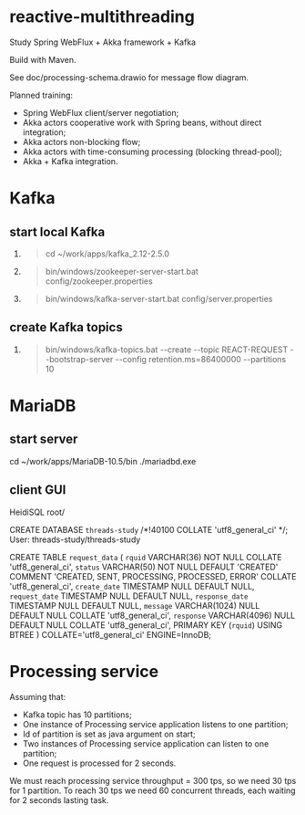 # reactive-multithreading
Study Spring WebFlux + Akka framework + Kafka

Build with Maven.

See doc/processing-schema.drawio for message flow diagram.

Planned training:
* Spring WebFlux client/server negotiation;
* Akka actors cooperative work with Spring beans, without direct integration;
* Akka actors non-blocking flow;
* Akka actors with time-consuming processing (blocking thread-pool);
* Akka + Kafka integration.

# Kafka
## start local Kafka
1. > cd ~/work/apps/kafka_2.12-2.5.0
2. > bin/windows/zookeeper-server-start.bat config/zookeeper.properties
3. > bin/windows/kafka-server-start.bat config/server.properties

## create Kafka topics
1. > bin/windows/kafka-topics.bat --create --topic REACT-REQUEST --bootstrap-server <my kafka server> --config retention.ms=86400000 --partitions 10

# MariaDB
## start server
cd ~/work/apps/MariaDB-10.5/bin
./mariadbd.exe

## client GUI
HeidiSQL
root/<my open password>

CREATE DATABASE `threads-study` /*!40100 COLLATE 'utf8_general_ci' */;
User: threads-study/threads-study

CREATE TABLE `request_data` (
`rquid` VARCHAR(36) NOT NULL COLLATE 'utf8_general_ci',
`status` VARCHAR(50) NOT NULL DEFAULT 'CREATED' COMMENT 'CREATED, SENT, PROCESSING, PROCESSED, ERROR' COLLATE 'utf8_general_ci',
`create_date` TIMESTAMP NULL DEFAULT NULL,
`request_date` TIMESTAMP NULL DEFAULT NULL,
`response_date` TIMESTAMP NULL DEFAULT NULL,
`message` VARCHAR(1024) NULL DEFAULT NULL COLLATE 'utf8_general_ci',
`response` VARCHAR(4096) NULL DEFAULT NULL COLLATE 'utf8_general_ci',
PRIMARY KEY (`rquid`) USING BTREE
)
COLLATE='utf8_general_ci'
ENGINE=InnoDB;

# Processing service
Assuming that:
* Kafka topic has 10 partitions;
* One instance of Processing service application listens to one partition;
* Id of partition is set as java argument on start;
* Two instances of Processing service application can listen to one partition;
* One request is processed for 2 seconds.

We must reach processing service throughput = 300 tps, so we need 30 tps for 1 partition.
To reach 30 tps we need 60 concurrent threads, each waiting for 2 seconds lasting task.